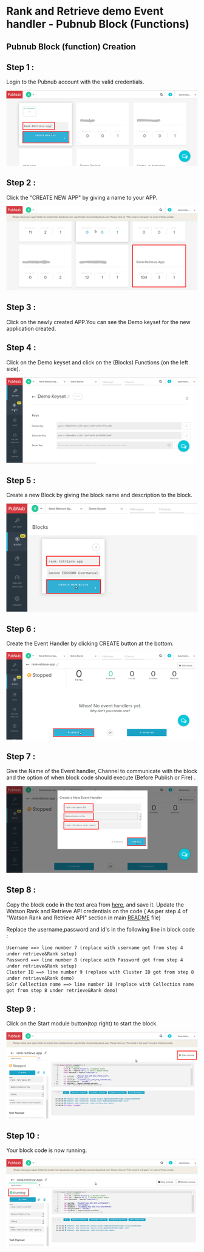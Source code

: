 # Rank and Retrieve demo Event handler - Pubnub Block (Functions)

## Pubnub Block (function) Creation

## Step 1 :

Login to the Pubnub account with the valid credentials.

![alt-tag](https://github.com/AravindNico/rankAndRetreiveDemo/blob/master/screenshots/block/pubnub_blockappCreation.png)

## Step 2 :

Click the "CREATE NEW APP" by giving a name to your APP.

![alt-tag](https://github.com/AravindNico/rankAndRetreiveDemo/blob/master/screenshots/block/listofapps.png)

## Step 3 :

Click on the newly created APP.You can see the Demo keyset for the new application created.

## Step 4 :

Click on the Demo keyset and click on the (Blocks) Functions (on the left side).

![alt-tag](https://github.com/AravindNico/rankAndRetreiveDemo/blob/master/screenshots/block/pubnub_keys.png)

## Step 5 :

Create a new Block by giving the block name and description to the block.

![alt-tag](https://github.com/AravindNico/rankAndRetreiveDemo/blob/master/screenshots/block/block_rr_app.png)

## Step 6 :

Create the Event Handler by clicking CREATE button at the bottom.

![alt-tag](https://github.com/AravindNico/rankAndRetreiveDemo/blob/master/screenshots/block/startEH.png)

## Step 7 :

Give the Name of the Event handler, Channel to communicate with the block and the option of when block code should execute (Before Publish or Fire) .

![alt-tag](https://github.com/AravindNico/rankAndRetreiveDemo/blob/master/screenshots/block/block_channel_creation.png)

## Step 8 :

Copy the block code in the text area from [here](https://github.com/AravindNico/rankAndRetreiveDemo/blob/master/block/cameraBlock.js), and save it. Update the Watson Rank and Retrieve API credentials on the code 
( As per step 4 of "Watson Rank and Retrieve API" section in main [README](https://github.com/AravindNico/rankAndRetreiveDemo/blob/master/README.md) file)

Replace the username,password and id's in the following line in block code :

    Username ==> line number 7 (replace with username got from step 4 under retrieve&Rank setup)
    Password ==> line number 8 (replace with Password got from step 4 under retrieve&Rank setup)
    Cluster ID ==> line number 9 (replace with Cluster ID got from step 8 under retrieve&Rank demo)
    Solr Collection name ==> line number 10 (replace with Collection name got from step 8 under retrieve&Rank demo)

## Step 9 :

Click on the Start module button(top right) to start the block.

![alt-tag](https://github.com/AravindNico/rankAndRetreiveDemo/blob/master/screenshots/block/block_start.png)

## Step 10 :

Your block code is now running.

![alt-tag](https://github.com/AravindNico/rankAndRetreiveDemo/blob/master/screenshots/block/block_running.png)
